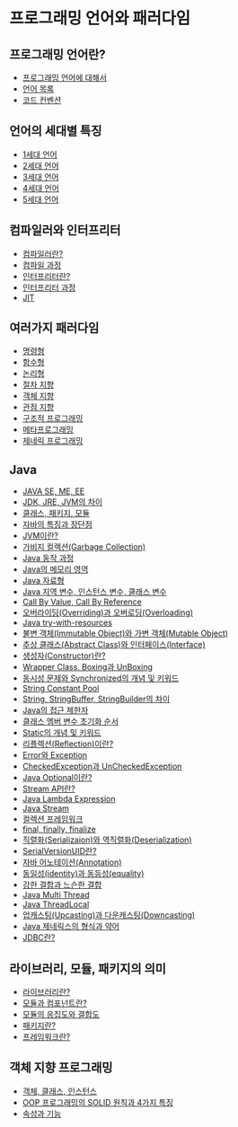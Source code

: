 # 프로그래밍 언어와 패러다임
## 프로그래밍 언어란?
- [프로그래밍 언어에 대해서](./ProgramingLanguage/ProgramingLanguage.md)
- [언어 목록](./ProgramingLanguage/LanguageList.md)
- [코드 컨벤션](./ProgramingLanguage/CodingConventions.md)
## 언어의 세대별 특징
- [1세대 언어]()
- [2세대 언어]()
- [3세대 언어]()
- [4세대 언어]()
- [5세대 언어]()
## 컴파일러와 인터프리터
- [컴파일러란?]()
- [컴파일 과정]()
- [인터프리터란?]()
- [인터프리터 과정]()
- [JIT]()
## 여러가지 패러다임
- [명령형]()
- [함수형]()
- [논리형]()
- [절차 지향]()
- [객체 지향]()
- [관점 지향]()
- [구조적 프로그래밍]()
- [메타프로그래밍]()
- [제네릭 프로그래밍]()
## Java
- [JAVA SE, ME, EE]()
- [JDK, JRE, JVM의 차이]()
- [클래스, 패키지, 모듈]()
- [자바의 특징과 장단점]()
- [JVM이란?]()
- [가비지 컬렉션(Garbage Collection)]()
- [Java 동작 과정]()
- [Java의 메모리 영역]()
- [Java 자료형]()
- [Java 지역 변수, 인스턴스 변수, 클래스 변수]()
- [Call By Value, Call By Reference]()
- [오버라이딩(Overriding)과 오버로딩(Overloading)]()
- [Java try-with-resources]()
- [불변 객체(Immutable Object)와 가변 객체(Mutable Object)]()
- [추상 클래스(Abstract Class)와 인터페이스(Interface)]()
- [생성자(Constructor)란?]()
- [Wrapper Class, Boxing과 UnBoxing]()
- [동시성 문제와 Synchronized의 개념 및 키워드]()
- [String Constant Pool]()
- [String, StringBuffer, StringBuilder의 차이]()
- [Java의 접근 제한자]()
- [클래스 멤버 변수 초기화 순서]()
- [Static의 개념 및 키워드]()
- [리플렉션(Reflection)이란?]()
- [Error와 Exception]()
- [CheckedException과 UnCheckedException]()
- [Java Optional이란?]()
- [Stream API란?]()
- [Java Lambda Expression]()
- [Java Stream]()
- [컬렉션 프레임워크]()
- [final, finally, finalize]()
- [직렬화(Serializaion)와 역직렬화(Deserialization)]()
- [SerialVersionUID란?]()
- [자바 어노테이션(Annotation)]()
- [동일성(identity)과 동등성(equality)]()
- [강한 결합과 느슨한 결합]()
- [Java Multi Thread]()
- [Java ThreadLocal]()
- [업캐스팅(Upcasting)과 다운캐스팅(Downcasting)]()
- [Java 제네릭스의 형식과 약어]()
- [JDBC란?]()
## 라이브러리, 모듈, 패키지의 의미
- [라이브러리란?]()
- [모듈과 컴포넌트란?]()
- [모듈의 응집도와 결합도]()
- [패키지란?]()
- [프레임워크란?]()
## 객체 지향 프로그래밍
- [객체, 클래스, 인스턴스]()
- [OOP 프로그래밍의 SOLID 원칙과 4가지 특징]()
- [속성과 기능]()